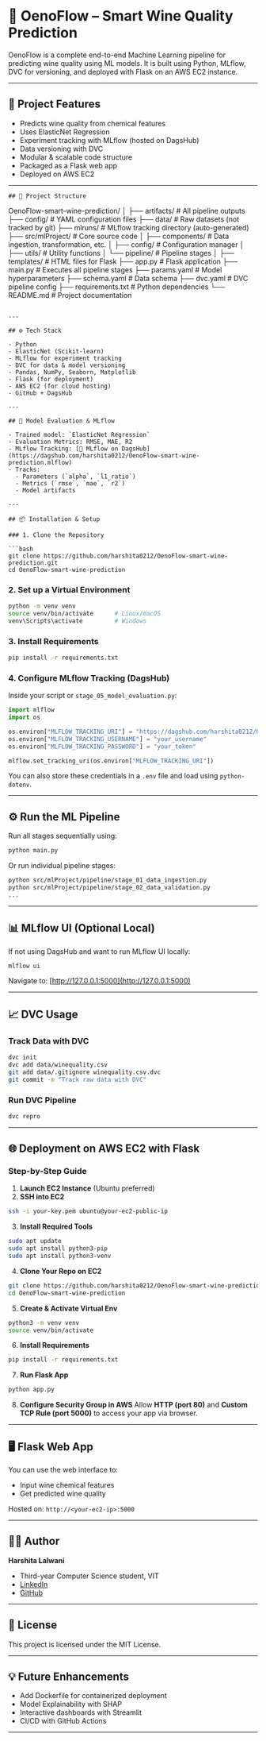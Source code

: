 
```markdown
```
# 🍷 OenoFlow – Smart Wine Quality Prediction

OenoFlow is a complete end-to-end Machine Learning pipeline for predicting wine quality using ML models. It is built using Python, MLflow, DVC for versioning, and deployed with Flask on an AWS EC2 instance.

---

## 🚀 Project Features

- Predicts wine quality from chemical features
- Uses ElasticNet Regression
- Experiment tracking with MLflow (hosted on DagsHub)
- Data versioning with DVC
- Modular & scalable code structure
- Packaged as a Flask web app
- Deployed on AWS EC2

---
```
## 📁 Project Structure

```

OenoFlow-smart-wine-prediction/
│
├── artifacts/                  # All pipeline outputs
├── config/                    # YAML configuration files
├── data/                      # Raw datasets (not tracked by git)
├── mlruns/                    # MLflow tracking directory (auto-generated)
├── src/mlProject/             # Core source code
│   ├── components/            # Data ingestion, transformation, etc.
│   ├── config/                # Configuration manager
│   ├── utils/                 # Utility functions
│   └── pipeline/              # Pipeline stages
│
├── templates/                 # HTML files for Flask
├── app.py                     # Flask application
├── main.py                    # Executes all pipeline stages
├── params.yaml                # Model hyperparameters
├── schema.yaml                # Data schema
├── dvc.yaml                   # DVC pipeline config
├── requirements.txt           # Python dependencies
└── README.md                  # Project documentation

````

---

## ⚙️ Tech Stack

- Python
- ElasticNet (Scikit-learn)
- MLflow for experiment tracking
- DVC for data & model versioning
- Pandas, NumPy, Seaborn, Matplotlib
- Flask (for deployment)
- AWS EC2 (for cloud hosting)
- GitHub + DagsHub

---

## 🧪 Model Evaluation & MLflow

- Trained model: `ElasticNet Regression`
- Evaluation Metrics: RMSE, MAE, R2
- MLflow Tracking: [🔗 MLflow on DagsHub](https://dagshub.com/harshita0212/OenoFlow-smart-wine-prediction.mlflow)
- Tracks:
  - Parameters (`alpha`, `l1_ratio`)
  - Metrics (`rmse`, `mae`, `r2`)
  - Model artifacts

---

## 📦 Installation & Setup

### 1. Clone the Repository

```bash
git clone https://github.com/harshita0212/OenoFlow-smart-wine-prediction.git
cd OenoFlow-smart-wine-prediction
````

### 2. Set up a Virtual Environment

```bash
python -m venv venv
source venv/bin/activate      # Linux/macOS
venv\Scripts\activate         # Windows
```

### 3. Install Requirements

```bash
pip install -r requirements.txt
```

### 4. Configure MLflow Tracking (DagsHub)

Inside your script or `stage_05_model_evaluation.py`:

```python
import mlflow
import os

os.environ["MLFLOW_TRACKING_URI"] = "https://dagshub.com/harshita0212/OenoFlow-smart-wine-prediction.mlflow"
os.environ["MLFLOW_TRACKING_USERNAME"] = "your_username"
os.environ["MLFLOW_TRACKING_PASSWORD"] = "your_token"

mlflow.set_tracking_uri(os.environ["MLFLOW_TRACKING_URI"])
```

You can also store these credentials in a `.env` file and load using `python-dotenv`.

---

## ⚙️ Run the ML Pipeline

Run all stages sequentially using:

```bash
python main.py
```

Or run individual pipeline stages:

```bash
python src/mlProject/pipeline/stage_01_data_ingestion.py
python src/mlProject/pipeline/stage_02_data_validation.py
...
```

---

## 📊 MLflow UI (Optional Local)

If not using DagsHub and want to run MLflow UI locally:

```bash
mlflow ui
```

Navigate to: [http://127.0.0.1:5000](http://127.0.0.1:5000)

---

## 📈 DVC Usage

### Track Data with DVC

```bash
dvc init
dvc add data/winequality.csv
git add data/.gitignore winequality.csv.dvc
git commit -m "Track raw data with DVC"
```

### Run DVC Pipeline

```bash
dvc repro
```

---

## 🌐 Deployment on AWS EC2 with Flask

### Step-by-Step Guide

1. **Launch EC2 Instance** (Ubuntu preferred)
2. **SSH into EC2**

```bash
ssh -i your-key.pem ubuntu@your-ec2-public-ip
```

3. **Install Required Tools**

```bash
sudo apt update
sudo apt install python3-pip
sudo apt install python3-venv
```

4. **Clone Your Repo on EC2**

```bash
git clone https://github.com/harshita0212/OenoFlow-smart-wine-prediction.git
cd OenoFlow-smart-wine-prediction
```

5. **Create & Activate Virtual Env**

```bash
python3 -m venv venv
source venv/bin/activate
```

6. **Install Requirements**

```bash
pip install -r requirements.txt
```

7. **Run Flask App**

```bash
python app.py
```

8. **Configure Security Group in AWS**
   Allow **HTTP (port 80)** and **Custom TCP Rule (port 5000)** to access your app via browser.

---

## 🖥️ Flask Web App

You can use the web interface to:

* Input wine chemical features
* Get predicted wine quality

Hosted on: `http://<your-ec2-ip>:5000`

---

## 🙋‍♀️ Author

**Harshita Lalwani**

* Third-year Computer Science student, VIT
* [LinkedIn](https://www.linkedin.com/in/harshita-lalwani)
* [GitHub](https://github.com/harshita0212)

---

## 📜 License

This project is licensed under the MIT License.

---

## 💡 Future Enhancements

* Add Dockerfile for containerized deployment
* Model Explainability with SHAP
* Interactive dashboards with Streamlit
* CI/CD with GitHub Actions
---
